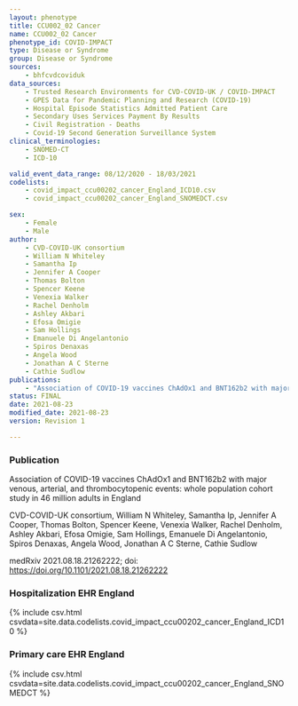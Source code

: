 ```yaml
---
layout: phenotype
title: CCU002_02 Cancer
name: CCU002_02 Cancer
phenotype_id: COVID-IMPACT
type: Disease or Syndrome
group: Disease or Syndrome
sources:
    - bhfcvdcoviduk
data_sources:
    - Trusted Research Environments for CVD-COVID-UK / COVID-IMPACT
    - GPES Data for Pandemic Planning and Research (COVID-19)
    - Hospital Episode Statistics Admitted Patient Care
    - Secondary Uses Services Payment By Results
    - Civil Registration - Deaths
    - Covid-19 Second Generation Surveillance System
clinical_terminologies:
    - SNOMED-CT
    - ICD-10

valid_event_data_range: 08/12/2020 - 18/03/2021
codelists: 
    - covid_impact_ccu00202_cancer_England_ICD10.csv
    - covid_impact_ccu00202_cancer_England_SNOMEDCT.csv

sex:
    - Female
    - Male
author: 
    - CVD-COVID-UK consortium 
    - William N Whiteley
    - Samantha Ip
    - Jennifer A Cooper
    - Thomas Bolton
    - Spencer Keene
    - Venexia Walker
    - Rachel Denholm
    - Ashley Akbari
    - Efosa Omigie
    - Sam Hollings
    - Emanuele Di Angelantonio
    - Spiros Denaxas
    - Angela Wood
    - Jonathan A C Sterne
    - Cathie Sudlow
publications:
    - "Association of COVID-19 vaccines ChAdOx1 and BNT162b2 with major venous, arterial, and thrombocytopenic events: whole population cohort study in 46 million adults in England"
status: FINAL
date: 2021-08-23
modified_date: 2021-08-23
version: Revision 1

---
```


### Publication

Association of COVID-19 vaccines ChAdOx1 and BNT162b2 with major venous, arterial, and thrombocytopenic events: whole population cohort study in 46 million adults in England

CVD-COVID-UK consortium, William N Whiteley, Samantha Ip, Jennifer A Cooper, Thomas Bolton, Spencer Keene, Venexia Walker, Rachel Denholm, Ashley Akbari, Efosa Omigie, Sam Hollings, Emanuele Di Angelantonio, Spiros Denaxas, Angela Wood, Jonathan A C Sterne, Cathie Sudlow

medRxiv 2021.08.18.21262222; doi: https://doi.org/10.1101/2021.08.18.21262222
### Hospitalization EHR England
{% include csv.html csvdata=site.data.codelists.covid_impact_ccu00202_cancer_England_ICD10 %}
### Primary care EHR England
{% include csv.html csvdata=site.data.codelists.covid_impact_ccu00202_cancer_England_SNOMEDCT %}
